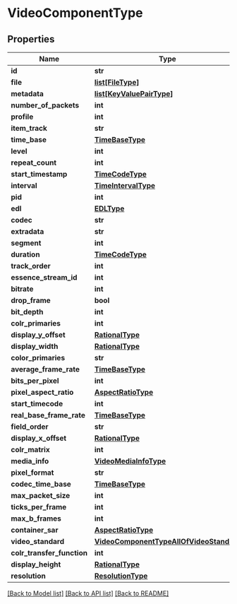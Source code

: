 # VideoComponentType

## Properties
Name | Type | Description | Notes
------------ | ------------- | ------------- | -------------
**id** | **str** |  | [optional] 
**file** | [**list[FileType]**](FileType.md) |  | [optional] 
**metadata** | [**list[KeyValuePairType]**](KeyValuePairType.md) |  | [optional] 
**number_of_packets** | **int** |  | [optional] 
**profile** | **int** |  | [optional] 
**item_track** | **str** |  | [optional] 
**time_base** | [**TimeBaseType**](TimeBaseType.md) |  | [optional] 
**level** | **int** |  | [optional] 
**repeat_count** | **int** |  | [optional] 
**start_timestamp** | [**TimeCodeType**](TimeCodeType.md) |  | [optional] 
**interval** | [**TimeIntervalType**](TimeIntervalType.md) |  | [optional] 
**pid** | **int** |  | [optional] 
**edl** | [**EDLType**](EDLType.md) |  | [optional] 
**codec** | **str** |  | [optional] 
**extradata** | **str** |  | [optional] 
**segment** | **int** |  | [optional] 
**duration** | [**TimeCodeType**](TimeCodeType.md) |  | [optional] 
**track_order** | **int** |  | [optional] 
**essence_stream_id** | **int** |  | [optional] 
**bitrate** | **int** |  | [optional] 
**drop_frame** | **bool** |  | [optional] 
**bit_depth** | **int** |  | [optional] 
**colr_primaries** | **int** |  | [optional] 
**display_y_offset** | [**RationalType**](RationalType.md) |  | [optional] 
**display_width** | [**RationalType**](RationalType.md) |  | [optional] 
**color_primaries** | **str** |  | [optional] 
**average_frame_rate** | [**TimeBaseType**](TimeBaseType.md) |  | [optional] 
**bits_per_pixel** | **int** |  | [optional] 
**pixel_aspect_ratio** | [**AspectRatioType**](AspectRatioType.md) |  | [optional] 
**start_timecode** | **int** |  | [optional] 
**real_base_frame_rate** | [**TimeBaseType**](TimeBaseType.md) |  | [optional] 
**field_order** | **str** |  | [optional] 
**display_x_offset** | [**RationalType**](RationalType.md) |  | [optional] 
**colr_matrix** | **int** |  | [optional] 
**media_info** | [**VideoMediaInfoType**](VideoMediaInfoType.md) |  | [optional] 
**pixel_format** | **str** |  | [optional] 
**codec_time_base** | [**TimeBaseType**](TimeBaseType.md) |  | [optional] 
**max_packet_size** | **int** |  | [optional] 
**ticks_per_frame** | **int** |  | [optional] 
**max_b_frames** | **int** |  | [optional] 
**container_sar** | [**AspectRatioType**](AspectRatioType.md) |  | [optional] 
**video_standard** | [**VideoComponentTypeAllOfVideoStandard**](VideoComponentTypeAllOfVideoStandard.md) |  | [optional] 
**colr_transfer_function** | **int** |  | [optional] 
**display_height** | [**RationalType**](RationalType.md) |  | [optional] 
**resolution** | [**ResolutionType**](ResolutionType.md) |  | [optional] 

[[Back to Model list]](../README.md#documentation-for-models) [[Back to API list]](../README.md#documentation-for-api-endpoints) [[Back to README]](../README.md)



